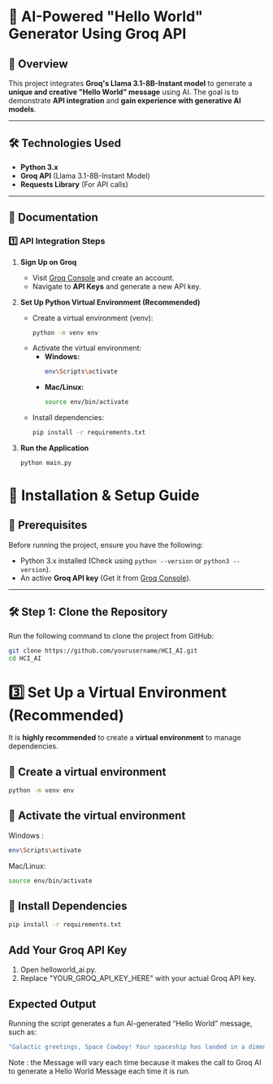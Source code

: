 # 🚀 AI-Powered "Hello World" Generator Using Groq API  

## 📌 Overview  
This project integrates **Groq's Llama 3.1-8B-Instant model** to generate a **unique and creative "Hello World" message** using AI. The goal is to demonstrate **API integration** and **gain experience with generative AI models**.  

---

## 🛠️ Technologies Used  
- **Python 3.x**  
- **Groq API** (Llama 3.1-8B-Instant Model)  
- **Requests Library** (For API calls)  

---

## 📜 Documentation  

### 1️⃣ API Integration Steps  
1. **Sign Up on Groq**  
   - Visit [Groq Console](https://console.groq.com/) and create an account.  
   - Navigate to **API Keys** and generate a new API key.  

2. **Set Up Python Virtual Environment (Recommended)**  
   - Create a virtual environment (venv):  
     ```sh
     python -m venv env
     ```
   - Activate the virtual environment:  
     - **Windows:**  
       ```sh
       env\Scripts\activate
       ```
     - **Mac/Linux:**  
       ```sh
       source env/bin/activate
       ```
   - Install dependencies:  
     ```sh
     pip install -r requirements.txt
     ```

3. **Run the Application**  
   ```sh
   python main.py

# 🚀 Installation & Setup Guide

## 📌 Prerequisites
Before running the project, ensure you have the following:
- Python 3.x installed (Check using `python --version` or `python3 --version`).
- An active **Groq API key** (Get it from [Groq Console](https://console.groq.com/)).

---

## 🛠️ **Step 1: Clone the Repository**
Run the following command to clone the project from GitHub:
```sh
git clone https://github.com/yourusername/HCI_AI.git
cd HCI_AI
```
# 3️⃣ Set Up a Virtual Environment (Recommended)  

It is **highly recommended** to create a **virtual environment** to manage dependencies.

## 🔹 Create a virtual environment  
```sh
python -m venv env
```
## 🔹 Activate the virtual environment
Windows : 
```sh
env\Scripts\activate
```
Mac/Linux:
```sh
source env/bin/activate
```
## 🔹 Install Dependencies
```sh
pip install -r requirements.txt
```
## Add Your Groq API Key
1. Open helloworld_ai.py.
2. Replace "YOUR_GROQ_API_KEY_HERE" with your actual Groq API key.


## Expected Output
Running the script generates a fun AI-generated “Hello World” message, such as:
```sh
"Galactic greetings, Space Cowboy! Your spaceship has landed in a dimension of infinite possibilities, where bytes are the constellations and code is the cosmic rhythm guiding the universe. Welcome to World 1.0 - where magic meets motherboard!"
```
Note : the Message will vary each time because it makes the call to Groq AI to generate a Hello World Message each time it is run.
